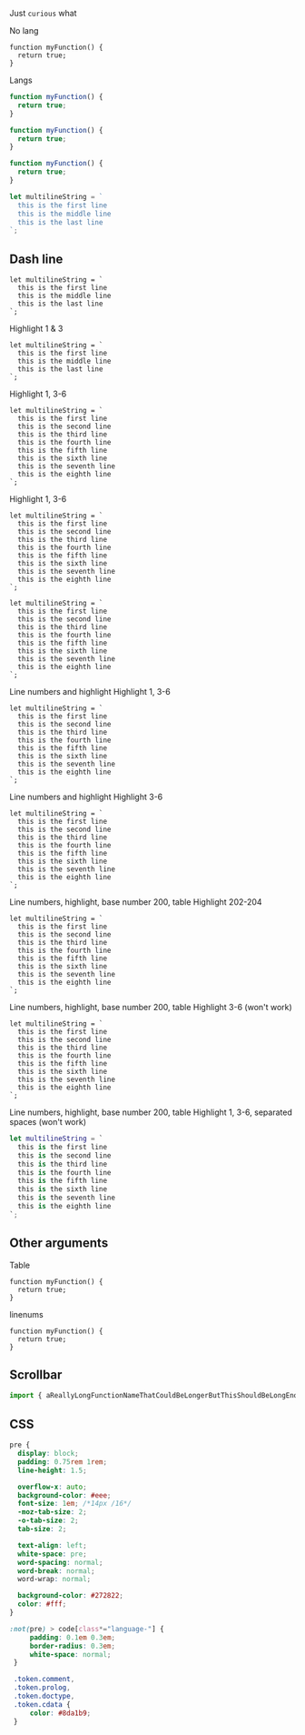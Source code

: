 <html lang="en">
  <head>
    <meta charset="utf-8">
    <meta name="viewport" content="width=device-width, initial-scale=1.0">
    <title></title>
    <link rel="stylesheet" href="../test.css">
    <!-- <link rel="stylesheet" href="../prism-theme.css"> -->
  </head>
  <body>

  Just `curious` what

No lang
```
function myFunction() {
  return true;
}
```

Langs
```ts
function myFunction() {
  return true;
}
```

```typescript
function myFunction() {
  return true;
}
```

```js
function myFunction() {
  return true;
}
```

```js
let multilineString = `
  this is the first line
  this is the middle line
  this is the last line
`;
```

## Dash line

```js/-
let multilineString = `
  this is the first line
  this is the middle line
  this is the last line
`;
```

Highlight 1 & 3
```js/1,3
let multilineString = `
  this is the first line
  this is the middle line
  this is the last line
`;
```

Highlight 1, 3-6

```js/1,3-6
let multilineString = `
  this is the first line
  this is the second line
  this is the third line
  this is the fourth line
  this is the fifth line
  this is the sixth line
  this is the seventh line
  this is the eighth line
`;
```

Highlight 1, 3-6

```js/1,3:6
let multilineString = `
  this is the first line
  this is the second line
  this is the third line
  this is the fourth line
  this is the fifth line
  this is the sixth line
  this is the seventh line
  this is the eighth line
`;
```

```js/4
let multilineString = `
  this is the first line
  this is the second line
  this is the third line
  this is the fourth line
  this is the fifth line
  this is the sixth line
  this is the seventh line
  this is the eighth line
`;
```


Line numbers and highlight
Highlight 1, 3-6

```js/1,3:6/lineNumbers
let multilineString = `
  this is the first line
  this is the second line
  this is the third line
  this is the fourth line
  this is the fifth line
  this is the sixth line
  this is the seventh line
  this is the eighth line
`;
```

Line numbers and highlight
Highlight 3-6

```js/3:6/lineNumbers
let multilineString = `
  this is the first line
  this is the second line
  this is the third line
  this is the fourth line
  this is the fifth line
  this is the sixth line
  this is the seventh line
  this is the eighth line
`;
```


Line numbers, highlight, base number 200, table
Highlight 202-204

```js/202:204/lineNumbers/table/lineNumbersStart=200
let multilineString = `
  this is the first line
  this is the second line
  this is the third line
  this is the fourth line
  this is the fifth line
  this is the sixth line
  this is the seventh line
  this is the eighth line
`;
```


Line numbers, highlight, base number 200, table
Highlight 3-6 (won't work)

```js/3:6/lineNumbers/table/lineNumbersStart=200
let multilineString = `
  this is the first line
  this is the second line
  this is the third line
  this is the fourth line
  this is the fifth line
  this is the sixth line
  this is the seventh line
  this is the eighth line
`;
```

Line numbers, highlight, base number 200, table
Highlight 1, 3-6, separated spaces (won't work)

```swift 1,3:6 lineNumbers table lineNumbersStart=200
let multilineString = `
  this is the first line
  this is the second line
  this is the third line
  this is the fourth line
  this is the fifth line
  this is the sixth line
  this is the seventh line
  this is the eighth line
`;
```

## Other arguments

Table
```js/table
function myFunction() {
  return true;
}
```

linenums
```js/lineNumbers
function myFunction() {
  return true;
}
```

## Scrollbar

```js
import { aReallyLongFunctionNameThatCouldBeLongerButThisShouldBeLongEnoughByNowHopefully as anEvenLongerFunctionNameWithMoreCharactersThanCouldBeImaginedByAnyOnePersonInThisEntireWorldOfPeopleThatOneMightKnowAtLeastThatIsWhatIsTheorizedByThisLongName } from 'wow-this-is-so-long-you-might-need-a-scrollbar-to-see-it.long-ol-file-extension-that-should-not-be-this-long-on-a-real-site-but-this-is-to-demonstrate-the-accessibility-of-tabindex-and-scrollbars.js';
```

## CSS
```css
pre {
  display: block;
  padding: 0.75rem 1rem;
  line-height: 1.5;

  overflow-x: auto;
  background-color: #eee;
  font-size: 1em; /*14px /16*/
  -moz-tab-size: 2;
  -o-tab-size: 2;
  tab-size: 2;

  text-align: left;
  white-space: pre;
  word-spacing: normal;
  word-break: normal;
  word-wrap: normal;

  background-color: #272822;
  color: #fff;
}

:not(pre) > code[class*="language-"] {
     padding: 0.1em 0.3em;
     border-radius: 0.3em;
     white-space: normal;
 }

 .token.comment,
 .token.prolog,
 .token.doctype,
 .token.cdata {
     color: #8da1b9;
 }
```

  </body>
</html>
